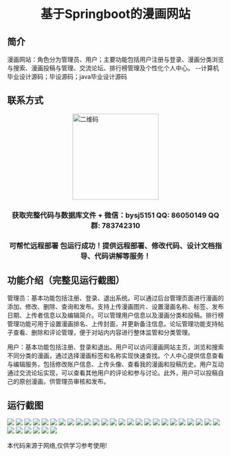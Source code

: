<p><h1 align="center">基于Springboot的漫画网站</h1></p>

## 简介
漫画网站：角色分为管理员、用户；主要功能包括用户注册与登录、漫画分类浏览与搜索、漫画投稿与管理、交流论坛、排行榜管理及个性化个人中心。    --计算机毕业设计源码；毕设源码；java毕业设计源码


## 联系方式
<img src="https://bs-1329754181.cos.ap-shanghai.myqcloud.com/wx.jpg" alt="二维码" style="display: block; margin: 0 auto;" width="200px">
<p><h3 align="center">获取完整代码与数据库文件 + 微信：bysj5151 QQ: 86050149 QQ群: 783742310</h3></p>
<p><h3 align="center">可帮忙远程部署 包运行成功！提供远程部署、修改代码、设计文档指导、代码讲解等服务！</h3></p>

## 功能介绍（完整见运行截图）
管理员：基本功能包括注册、登录、退出系统。可以通过后台管理页面进行漫画的添加、修改、删除、查询和发布。支持上传漫画图片、设置漫画名称、标签、发布日期、上传者信息以及编辑简介。可以管理用户信息以及漫画分类和投稿。排行榜管理功能可用于设置漫画排名、上传封面，并更新备注信息。论坛管理功能支持帖子查看、删除和评论管理，便于对站内内容进行整体监管和分类管理。

用户：基本功能包括注册、登录和退出。用户可以访问漫画网站主页，浏览和搜索不同分类的漫画，通过选择漫画标签和名称实现快速查找。个人中心提供信息查看与编辑服务，包括修改账户信息、上传头像、查看我的漫画和投稿历史。用户互动通过交流论坛实现，可以查看其他用户的评论和参与讨论。此外，用户可以投稿自己的原创漫画，供管理员审核和发布。


## 运行截图
![](https://bs-1329754181.cos.ap-shanghai.myqcloud.com/spring/comicWebsite/img/001.jpg)
![](https://bs-1329754181.cos.ap-shanghai.myqcloud.com/spring/comicWebsite/img/002.jpg)
![](https://bs-1329754181.cos.ap-shanghai.myqcloud.com/spring/comicWebsite/img/003.jpg)
![](https://bs-1329754181.cos.ap-shanghai.myqcloud.com/spring/comicWebsite/img/004.jpg)
![](https://bs-1329754181.cos.ap-shanghai.myqcloud.com/spring/comicWebsite/img/005.jpg)
![](https://bs-1329754181.cos.ap-shanghai.myqcloud.com/spring/comicWebsite/img/006.jpg)
![](https://bs-1329754181.cos.ap-shanghai.myqcloud.com/spring/comicWebsite/img/007.jpg)
![](https://bs-1329754181.cos.ap-shanghai.myqcloud.com/spring/comicWebsite/img/008.jpg)
![](https://bs-1329754181.cos.ap-shanghai.myqcloud.com/spring/comicWebsite/img/009.jpg)
![](https://bs-1329754181.cos.ap-shanghai.myqcloud.com/spring/comicWebsite/img/010.jpg)
![](https://bs-1329754181.cos.ap-shanghai.myqcloud.com/spring/comicWebsite/img/011.jpg)
![](https://bs-1329754181.cos.ap-shanghai.myqcloud.com/spring/comicWebsite/img/012.jpg)
![](https://bs-1329754181.cos.ap-shanghai.myqcloud.com/spring/comicWebsite/img/013.jpg)
![](https://bs-1329754181.cos.ap-shanghai.myqcloud.com/spring/comicWebsite/img/014.jpg)
![](https://bs-1329754181.cos.ap-shanghai.myqcloud.com/spring/comicWebsite/img/015.jpg)
![](https://bs-1329754181.cos.ap-shanghai.myqcloud.com/spring/comicWebsite/img/016.jpg)
![](https://bs-1329754181.cos.ap-shanghai.myqcloud.com/spring/comicWebsite/img/017.jpg)
![](https://bs-1329754181.cos.ap-shanghai.myqcloud.com/spring/comicWebsite/img/018.jpg)
![](https://bs-1329754181.cos.ap-shanghai.myqcloud.com/spring/comicWebsite/img/019.jpg)
![](https://bs-1329754181.cos.ap-shanghai.myqcloud.com/spring/comicWebsite/img/020.jpg)
![](https://bs-1329754181.cos.ap-shanghai.myqcloud.com/spring/comicWebsite/img/021.jpg)
![](https://bs-1329754181.cos.ap-shanghai.myqcloud.com/spring/comicWebsite/img/022.jpg)
![](https://bs-1329754181.cos.ap-shanghai.myqcloud.com/spring/comicWebsite/img/023.jpg)
![](https://bs-1329754181.cos.ap-shanghai.myqcloud.com/spring/comicWebsite/img/024.jpg)
![](https://bs-1329754181.cos.ap-shanghai.myqcloud.com/spring/comicWebsite/img/025.jpg)
![](https://bs-1329754181.cos.ap-shanghai.myqcloud.com/spring/comicWebsite/img/026.jpg)
![](https://bs-1329754181.cos.ap-shanghai.myqcloud.com/spring/comicWebsite/img/027.jpg)
![](https://bs-1329754181.cos.ap-shanghai.myqcloud.com/spring/comicWebsite/img/028.jpg)
![](https://bs-1329754181.cos.ap-shanghai.myqcloud.com/spring/comicWebsite/img/029.jpg)
![](https://bs-1329754181.cos.ap-shanghai.myqcloud.com/spring/comicWebsite/img/030.jpg)
![](https://bs-1329754181.cos.ap-shanghai.myqcloud.com/spring/comicWebsite/img/031.jpg)

<p>本代码来源于网络,仅供学习参考使用!</p>

